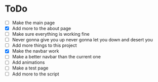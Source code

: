 # ToDo

- [ ] Make the main page
- [X] Add more to the about page
- [ ] Make sure everything is working fine
- [ ] Never gonna give you up never gonna let you down and desert you
- [ ] Add more things to this project
- [X] Make the navbar work
- [ ] Make a better navbar than the current one
- [ ] Add animations
- [ ] Make a test page
- [ ] Add more to the script
